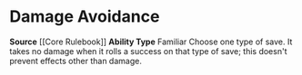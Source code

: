 ﻿---
ability_type: Familiar
actions: null
frequency: null
id: '4'
name: Damage Avoidance
rarity: Common
requirement: null
source: '[[DATABASE/source/Core Rulebook|Core Rulebook]]'
trait: null
type: Familiar Ability

---
# Damage Avoidance

**Source** [[Core Rulebook]] 
**Ability Type** Familiar
Choose one type of save. It takes no damage when it rolls a success on that type of save; this doesn't prevent effects other than damage.